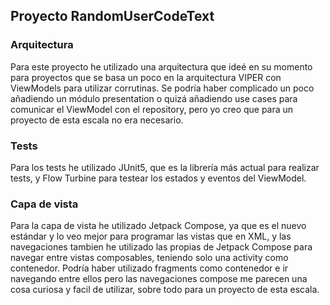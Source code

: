 ## Proyecto RandomUserCodeText ##

### Arquitectura ###

Para este proyecto he utilizado una arquitectura que ideé en su momento para proyectos que se basa un poco en la arquitectura VIPER con ViewModels para utilizar corrutinas.
Se podría haber complicado un poco añadiendo un módulo presentation o quizá añadiendo use cases para comunicar el ViewModel con el repository, pero yo creo que para un proyecto de esta escala no era necesario.

### Tests ###

Para los tests he utilizado JUnit5, que es la librería más actual para realizar tests, y Flow Turbine para testear los estados y eventos del ViewModel.

### Capa de vista ###

Para la capa de vista he utilizado Jetpack Compose, ya que es el nuevo estándar y lo veo mejor para programar las vistas que en XML, y las navegaciones tambien he utilizado las propias de Jetpack Compose para navegar 
entre vistas composables, teniendo solo una activity como contenedor. Podría haber utilizado fragments como contenedor e ir navegando entre ellos pero las navegaciones compose me parecen una cosa curiosa y facil de utilizar,
sobre todo para un proyecto de esta escala.
